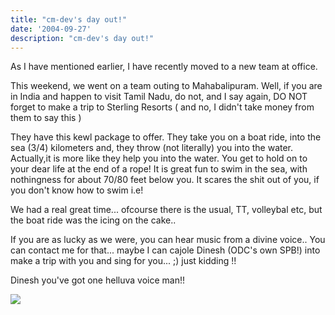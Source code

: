 ```yaml
---
title: "cm-dev's day out!"
date: '2004-09-27'
description: "cm-dev's day out!"
---
```


As I have mentioned earlier, I have recently moved to a new team at office.  
  
This weekend, we went on a team outing to Mahabalipuram. Well, if you are in India and happen to visit Tamil Nadu, do not, and I say again, DO NOT forget to make a trip to Sterling Resorts ( and no, I didn't take money from them to say this )

They have this kewl package to offer. They take you on a boat ride, into the sea (3/4) kilometers and, they throw (not literally) you into the water. Actually,it is more like they help you into the water. You get to hold on to your dear life at the end of a rope! It is great fun to swim in the sea, with nothingness for about 70/80 feet below you. It scares the shit out of you, if you don't know how to swim i.e!

We had a real great time... ofcourse there is the usual, TT, volleybal etc, but the boat ride was the icing on the cake..

If you are as lucky as we were, you can hear music from a divine voice.. You can contact me for that... maybe I can cajole Dinesh (ODC's own SPB!) into make a trip with you and sing for you... ;) just kidding !!

Dinesh you've got one helluva voice man!!  

![](/images/7854873-109630827451178238?l=shvelmur.blogspot.com)